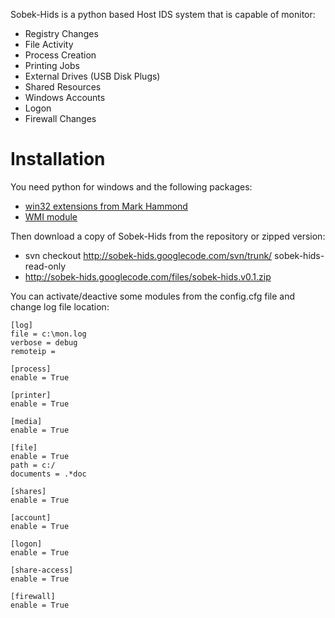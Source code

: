 Sobek-Hids is a python based Host IDS system that is capable of monitor:
  * Registry Changes
  * File Activity
  * Process Creation
  * Printing Jobs
  * External Drives (USB Disk Plugs)
  * Shared Resources
  * Windows Accounts
  * Logon
  * Firewall Changes

# Installation #

You need python for windows and the following packages:
  * [win32 extensions from Mark Hammond](http://starship.python.net/crew/mhammond/)
  * [WMI module](http://timgolden.me.uk/python/wmi.html)

Then download a copy of Sobek-Hids from the repository or zipped version:
  * svn checkout http://sobek-hids.googlecode.com/svn/trunk/ sobek-hids-read-only
  * http://sobek-hids.googlecode.com/files/sobek-hids.v0.1.zip

You can activate/deactive some modules from the config.cfg file and change log file location:
```
[log]
file = c:\mon.log
verbose = debug
remoteip = 

[process]
enable = True

[printer]
enable = True

[media]
enable = True

[file]
enable = True
path = c:/
documents = .*doc

[shares]
enable = True

[account]
enable = True

[logon]
enable = True

[share-access]
enable = True

[firewall]
enable = True

```
